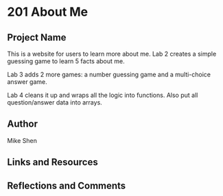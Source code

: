 # 201 About Me

## Project Name

This is a website for users to learn more about me.
Lab 2 creates a simple guessing game to learn 5 facts about me.

Lab 3 adds 2 more games: a number guessing game and a multi-choice answer game.

Lab 4 cleans it up and wraps all the logic into functions.  Also put all question/answer data into arrays.

## Author

Mike Shen

## Links and Resources

## Reflections and Comments
